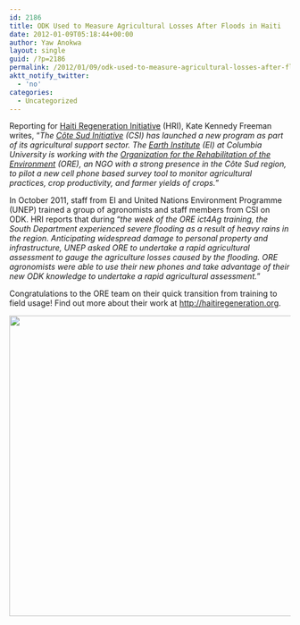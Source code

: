 ```yaml
---
id: 2186
title: ODK Used to Measure Agricultural Losses After Floods in Haiti
date: 2012-01-09T05:18:44+00:00
author: Yaw Anokwa
layout: single
guid: /?p=2186
permalink: /2012/01/09/odk-used-to-measure-agricultural-losses-after-floods-in-haiti/
aktt_notify_twitter:
  - 'no'
categories:
  - Uncategorized
---
```

Reporting for [Haiti Regeneration Initiative](http://haitiregeneration.org/node/993) (HRI), Kate Kennedy Freeman writes, &#8220;_The [Côte Sud Initiative](http://haitiregeneration.org/csi_intro_wsubs) (CSI) has launched a new program as part of its agricultural support sector. The [Earth Institute](http://earth.columbia.edu) (EI) at Columbia University is working with the [Organization for the Rehabilitation of the Environment](http://oreworld.org) (ORE), an NGO with a strong presence in the Côte Sud region, to pilot a new cell phone based survey tool to monitor agricultural practices, crop productivity, and farmer yields of crops._&#8221;

In October 2011, staff from EI and United Nations Environment Programme (UNEP) trained a group of agronomists and staff members from CSI on ODK. HRI reports that during &#8220;_the week of the ORE ict4Ag training, the South Department experienced severe flooding as a result of heavy rains in the region. Anticipating widespread damage to personal property and infrastructure, UNEP asked ORE to undertake a rapid agricultural assessment to gauge the agriculture losses caused by the flooding. ORE agronomists were able to use their new phones and take advantage of their new ODK knowledge to undertake a rapid agricultural assessment._&#8221;

Congratulations to the ORE team on their quick transition from training to field usage! Find out more about their work at <http://haitiregeneration.org>.

<img src="http://www.haitiregeneration.org/sites/hri7/files/styles/large/public/Outdoors.JPG" width="538" />